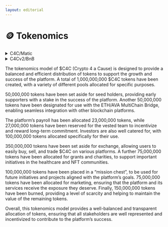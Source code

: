 ```yaml
---
layout: editorial
---
```


# 🪙 Tokenomics

<details>

<summary>C4C/Matic</summary>

Total Supply: 1,000,000,000 $C4C&#x20;

1. Seed Holders: 5% (50,000,000 $C4C)&#x20;
2. ETH/AVA MulitChain Bridge: 5% (50,000,000 $C4C)
3. &#x20;Payroll: 2.3% (23,000,000 $C4C)&#x20;
4. Vested Team: 2.7% (27,000,000 $C4C)&#x20;
5. Investors: 10% (100,000,000 $C4C)&#x20;
6. Exchange: 35% (350,000,000 $C4C)&#x20;
7. Grants/Charities: 7.5% (75,000,000 $C4C)&#x20;
8. Mission Chest: 10% (100,000,000 $C4C)&#x20;
9. Marketing: 7.5% (75,000,000 $C4C)&#x20;
10. Burned: 15% (150,000,000 $C4C)



</details>

<details>

<summary>C4Cv2/BnB</summary>

750,000,000 SUPPLY $C4C

5,000,000 $C4C Team

5,000,000 $C4C Rewards &#x20;

50,000,000 $C4C Investors

45,000,000 $C4C Grants &#x20;

45,000,000 $C4C Marketing&#x20;

100,000,000 Exchange&#x20;

50,000,000 $C4C Burned&#x20;

Lock Address: 450M Locker&#x20;

[https://bscscan.com/token/0x8929dfe88b3a781e07d8ca08fd0633eb3e79de2c?a=0x36b34364e17373c05300bc3e827bf7cac34541be](https://bscscan.com/token/0x8929dfe88b3a781e07d8ca08fd0633eb3e79de2c?a=0x36b34364e17373c05300bc3e827bf7cac34541be)\


</details>

The tokenomics model of $C4C (Crypto 4 a Cause) is designed to provide a balanced and efficient distribution of tokens to support the growth and success of the platform. A total of 1,000,000,000 $C4C tokens have been created, with a variety of different pools allocated for specific purposes.

50,000,000 tokens have been set aside for seed holders, providing early supporters with a stake in the success of the platform. Another 50,000,000 tokens have been designated for use with the ETH/AVA MultiChain Bridge, enabling seamless integration with other blockchain platforms.

The platform’s payroll has been allocated 23,000,000 tokens, while 27,000,000 tokens have been reserved for the vested team to incentivize and reward long-term commitment. Investors are also well catered for, with 100,000,000 tokens allocated specifically for their use.

350,000,000 tokens have been set aside for exchange, allowing users to easily buy, sell, and trade $C4C on various platforms. A further 75,000,000 tokens have been allocated for grants and charities, to support important initiatives in the healthcare and NFT communities.

100,000,000 tokens have been placed in a “mission chest”, to be used for future initiatives and projects aligned with the platform’s goals. 75,000,000 tokens have been allocated for marketing, ensuring that the platform and its services receive the exposure they deserve. Finally, 150,000,000 tokens have been burned, providing a level of scarcity and helping to maintain the value of the remaining tokens.

Overall, this tokenomics model provides a well-balanced and transparent allocation of tokens, ensuring that all stakeholders are well represented and incentivized to contribute to the platform’s success.
